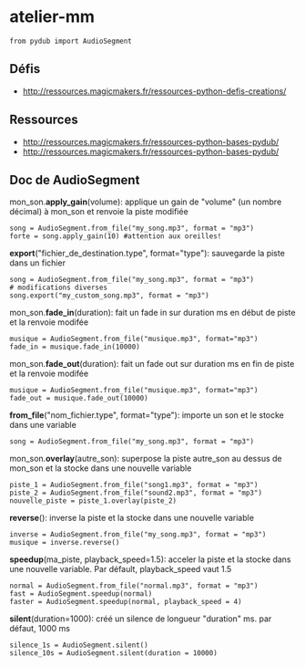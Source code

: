 # atelier-mm

```
from pydub import AudioSegment
```

## Défis
- http://ressources.magicmakers.fr/ressources-python-defis-creations/

## Ressources
- http://ressources.magicmakers.fr/ressources-python-bases-pydub/
- http://ressources.magicmakers.fr/ressources-python-bases-pydub/

## Doc de AudioSegment

mon_son.**apply_gain**(volume): applique un gain de "volume" (un nombre décimal) à mon_son et renvoie la piste modifiée
```
song = AudioSegment.from_file("my_song.mp3", format = "mp3")
forte = song.apply_gain(10) #attention aux oreilles!
```

**export**("fichier_de_destination.type", format="type"): sauvegarde la piste dans un fichier
```
song = AudioSegment.from_file("my_song.mp3", format = "mp3")
# modifications diverses
song.export("my_custom_song.mp3", format = "mp3")
```

mon_son.**fade_in**(duration): fait un fade in sur duration ms en début de piste et la renvoie modifée
```
musique = AudioSegment.from_file("musique.mp3", format="mp3")
fade_in = musique.fade_in(10000)
```

mon_son.**fade_out**(duration): fait un fade out sur duration ms en fin de piste et la renvoie modifée
```
musique = AudioSegment.from_file("musique.mp3", format="mp3")
fade_out = musique.fade_out(10000)
```

**from_file**("nom_fichier.type", format="type"): importe un son et le stocke dans une variable
```
song = AudioSegment.from_file("my_song.mp3", format = "mp3")
```

mon_son.**overlay**(autre_son): superpose la piste autre_son au dessus de mon_son et la stocke dans une nouvelle variable
```
piste_1 = AudioSegment.from_file("song1.mp3", format = "mp3")
piste_2 = AudioSegment.from_file("sound2.mp3", format = "mp3")
nouvelle_piste = piste_1.overlay(piste_2)
```

**reverse**(): inverse la piste et la stocke dans une nouvelle variable
```
inverse = AudioSegment.from_file("my_song.mp3", format = "mp3")
musique = inverse.reverse()
```

**speedup**(ma_piste, playback_speed=1.5): acceler la piste et la stocke dans une nouvelle variable. Par défault, playback_speed vaut 1.5
```
normal = AudioSegment.from_file("normal.mp3", format = "mp3")
fast = AudioSegment.speedup(normal)
faster = AudioSegment.speedup(normal, playback_speed = 4)
```

**silent**(duration=1000): créé un silence de longueur "duration" ms. par défaut, 1000 ms
```
silence_1s = AudioSegment.silent()
silence_10s = AudioSegment.silent(duration = 10000)
```
